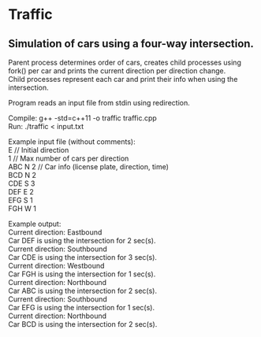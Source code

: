 # Traffic
## Simulation of cars using a four-way intersection.

Parent process determines order of cars, creates child processes using  
	fork() per car and prints the current direction per direction change.  
Child processes represent each car and print their info when using the intersection.  

Program reads an input file from stdin using redirection.

Compile: g++ -std=c++11 -o traffic traffic.cpp  
Run: ./traffic < input.txt

Example input file (without comments):  
E 			// Initial direction  
1 			// Max number of cars per direction  
ABC N 2 	// Car info (license plate, direction, time)  
BCD N 2  
CDE S 3  
DEF E 2  
EFG S 1  
FGH W 1  

Example output:  
Current direction: Eastbound  
Car DEF is using the intersection for 2 sec(s).  
Current direction: Southbound  
Car CDE is using the intersection for 3 sec(s).  
Current direction: Westbound  
Car FGH is using the intersection for 1 sec(s).  
Current direction: Northbound  
Car ABC is using the intersection for 2 sec(s).  
Current direction: Southbound  
Car EFG is using the intersection for 1 sec(s).  
Current direction: Northbound  
Car BCD is using the intersection for 2 sec(s).  
